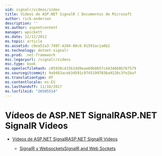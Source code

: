 ```yaml
---
uid: signalr/videos/index
title: Vídeos de ASP.NET SignalR | Documentos de Microsoft
author: rick-anderson
description: ''
ms.author: aspnetcontent
manager: wpickett
ms.date: 12/12/2012
ms.topic: article
ms.assetid: c0ea52a3-7497-4204-88c6-91591ac1a6b2
ms.technology: dotnet-signalr
ms.prod: .net-framework
msc.legacyurl: /signalr/videos
msc.type: book
ms.openlocfilehash: c05938c415b1dd9eae60b865fc4434660b767579
ms.sourcegitcommit: 9a9483aceb34591c97451997036a9120c3fe2baf
ms.translationtype: HT
ms.contentlocale: es-ES
ms.lasthandoff: 11/10/2017
ms.locfileid: "26505514"
---
```

<a name="aspnet-signalr-videos"></a><span data-ttu-id="21457-102">Vídeos de ASP.NET SignalR</span><span class="sxs-lookup"><span data-stu-id="21457-102">ASP.NET SignalR Videos</span></span>
====================
- [<span data-ttu-id="21457-103">Vídeos de ASP.NET SignalR</span><span class="sxs-lookup"><span data-stu-id="21457-103">ASP.NET SignalR Videos</span></span>](getting-started/index.md)

    - [<span data-ttu-id="21457-104">SignalR y Websockets</span><span class="sxs-lookup"><span data-stu-id="21457-104">SignalR and Web Sockets</span></span>](getting-started/signalr-and-web-sockets.md)
